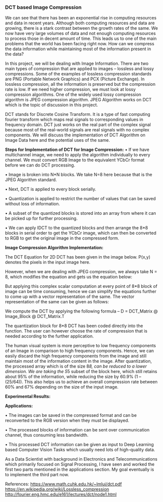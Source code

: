 ### DCT based Image Compression 
We can see that there has been an exponential rise in computing resources and data in recent years. Although both computing resources and data are growing, there is a stark contrast between the growth rates of the same. We now have very large volumes of data and not enough computing resources to process those in decent amount of time. This leads us to one of the main problems that the world has been facing right now. How can we compress the data information while maintaining most of the information present in the data? 

In this project, we will be dealing with Image Information. There are two main types of compression that are applied to images – lossless and lossy compressions. Some of the examples of lossless compression standards are PNG (Portable Network Graphics) and PCX (Picture Exchange). In lossless compression, all the information is preserved but the compression rate is low. If we need higher compression, we must look at lossy compression algorithms. One of the widely used lossy compression algorithm is JPEG compression algorithm. JPEG Algorithm works on DCT which is the topic of discussion in this project. 

DCT stands for Discrete Cosine Transform. It is a type of fast computing fourier transform which maps real signals to corresponding values in frequency domain. DCT just works on the real part of the complex signal because most of the real-world signals are real signals with no complex components. We will discuss the implementation of DCT Algorithm on Image Data here and the potential uses of the same.


**Steps for Implementation of DCT for Image Compression:**
•	If we have multichannel image, we need to apply the algorithm individually to every channel. We must convert RGB Image to the equivalent YCbCr format before we can do DCT processing. 

•	Image is broken into N*N blocks. We take N=8 here because that is the JPEG Algorithm standard.

•	Next, DCT is applied to every block serially.

•	Quantization is applied to restrict the number of values that can be saved without loss of information.

•	A subset of the quantized blocks is stored into an array from where it can be picked up for further processing.

•	We can apply IDCT to the quantized blocks and then arrange the 8*8 blocks in serial order to get the YCbCr image, which can then be converted to RGB to get the original image in the compressed form.


**Image Compression Algorithm Implementation:**

The DCT Equation for 2D DCT has been given in the image below. P(x,y) denotes the pixels in the input image here. 

However, when we are dealing with JPEG compression, we always take N = 8, which modifies the equation and gets us the equation below:

But applying this complex scalar computation at every point of 8*8 block of image can be time consuming, hence we can simplify the equations further to come up with a vector representation of the same. The vector representation of the same can be given as follows:

We compute the DCT by applying the following formula – 
D = DCT_Matrix @ Image_Block @ DCT_Matrix.T

The quantization block for 8*8 DCT has been coded directly into the function. The user can however choose the rate of compression that is needed according to the further application. 

The human visual system is more perceptive to low frequency components of an Image in comparison to high frequency components. Hence, we can easily discard the high frequency components from the image and still maintain most of the information content in the image. After quantization, the processed array which is of the size 8*8, can be reduced to a lower dimension. We are taking the 5*5 subset of the block here, which still retains about 95% of the information, while reducing the size by 60.9% (1 – (25/64)). This also helps us to achieve an overall compression rate between 60% and 67% depending on the size of the input image.

**Experimental Results:**


**Applications:**

•	The images can be saved in the compressed format and can be reconverted to the RGB version when they must be displayed.

•	The processed blocks of information can be sent over communication channel, thus consuming less bandwidth.

•	This processed DCT information can be given as input to Deep Learning based Computer Vision Tasks which usually need lots of high-quality data. 


As a Data Scientist with background in Electronics and Telecommunications which primarily focused on Signal Processing, I have seen and worked the first two parts mentioned in the applications section. My goal eventually is to implement the third part now.

References:
https://www.math.cuhk.edu.hk/~lmlui/dct.pdf
https://en.wikipedia.org/wiki/Lossless_compression
http://fourier.eng.hmc.edu/e161/lectures/dct/node1.html



